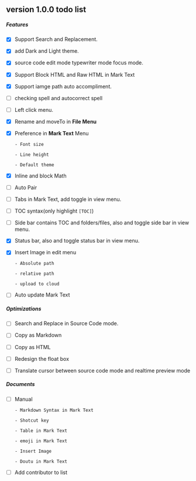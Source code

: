 ## version 1.0.0 todo list

##### Features

- [x] Support Search and Replacement.

- [x] add Dark and Light theme.

- [x] source code edit mode typewriter mode focus mode.

- [x] Support Block HTML and Raw HTML in Mark Text

- [x] Support iamge path auto accompliment.

- [ ] checking spell and autocorrect spell

- [ ] Left click menu.

- [x] Rename and moveTo in **File Menu**

- [x] Preference in **Mark Text** Menu

      - Font size

      - Line height

      - Default theme

- [x] Inline and block Math

- [ ] Auto Pair

- [ ] Tabs in Mark Text, add toggle in view menu.

- [ ] TOC syntax(only highlight `[TOC]`)

- [ ] Side bar contains TOC and folders/files, also and toggle side bar in view menu.

- [x] Status bar, also and toggle status bar in view menu.

- [x] Insert Image in edit menu

      - Absolute path

      - relative path

      - upload to cloud

- [ ] Auto update Mark Text

##### Optimizations

- [ ] Search and Replace in Source Code mode.

- [ ] Copy as Markdown

- [ ] Copy as HTML

- [ ] Redesign the float box

- [ ] Translate cursor between source code mode and realtime preview mode

##### Documents

- [ ] Manual

      - Markdown Syntax in Mark Text

      - Shotcut key

      - Table in Mark Text

      - emoji in Mark Text

      - Insert Image

      - Doutu in Mark Text

- [ ] Add contributor to list
